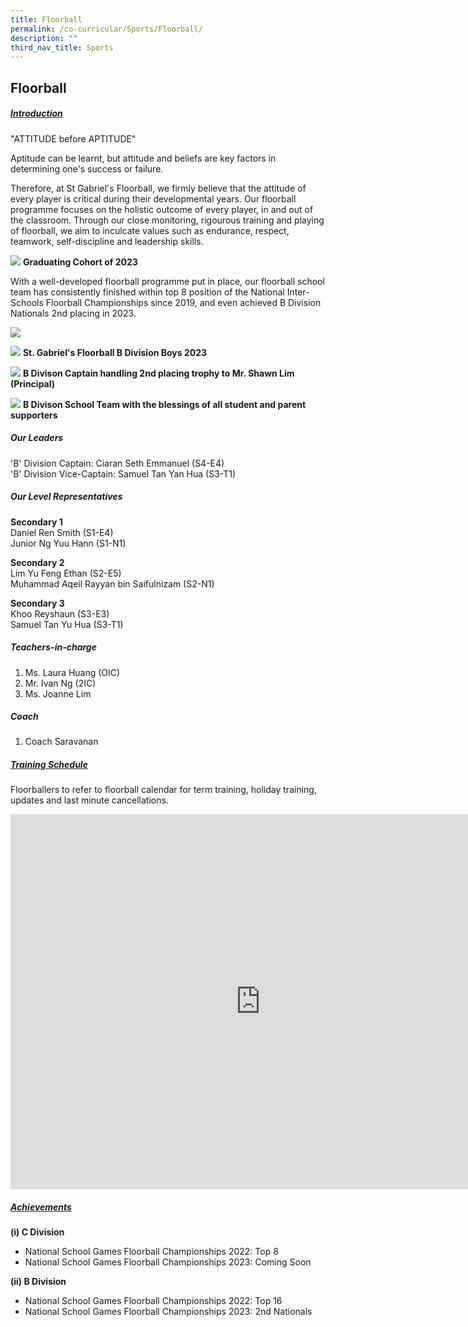 ```yaml
---
title: Floorball
permalink: /co-curricular/Sports/Floorball/
description: ""
third_nav_title: Sports
---
```

## Floorball 

##### <u>Introduction</u>

"ATTITUDE before APTITUDE"

 Aptitude can be learnt, but attitude and beliefs are key factors in determining one's success or failure. 

Therefore, at St Gabriel's Floorball, we firmly believe that the attitude of every player is critical during their developmental years. Our floorball programme focuses on the holistic outcome of every player, in and out of the classroom. Through our close monitoring, rigourous training and playing of floorball, we aim to inculcate values such as endurance, respect, teamwork, self-discipline and leadership skills.

![](/images/CCA/Sports%20&amp;%20Games/Floorball/graduating%20cohort%20of%202023.jpg)
**Graduating Cohort of 2023**

With a well-developed floorball programme put in place, our floorball school team has consistently finished within top 8 position of the National Inter-Schools Floorball Championships since 2019, and even achieved B Division Nationals 2nd placing in 2023.

![](/images/CCA/Sports%20&amp;%20Games/Floorball/st%20gabriels's%20floorball%20b%20division%20boys%202023%2001.jpg)

![](/images/CCA/Sports%20&amp;%20Games/Floorball/st%20gabriels's%20floorball%20b%20division%20boys%202023.jpg)
**St. Gabriel's Floorball B Division Boys 2023**

![](/images/CCA/Sports%20&amp;%20Games/Floorball/b%20division%20captain%20handling%202nd%20placing%20trophy%20to%20mr%20shawn%20lim%20(principal).jpg)
**B Divison Captain handling 2nd placing trophy to Mr. Shawn Lim (Principal)**

![](/images/CCA/Sports%20&amp;%20Games/Floorball/b%20division%20school%20team%20with%20the%20blessings%20of%20all%20student%20and%20parent%20supporters.jpg)
**B Divison School Team with the blessings of all student and parent supporters**

##### Our Leaders
'B' Division Captain: Ciaran Seth Emmanuel (S4-E4) <br>
'B' Division Vice-Captain: Samuel Tan Yan Hua (S3-T1)

##### Our Level Representatives
**Secondary 1** <br>
Daniel Ren Smith (S1-E4) <br>
Junior Ng Yuu Hann (S1-N1) <br>

**Secondary 2** <br>
Lim Yu Feng Ethan (S2-E5) <br>
Muhammad Aqeil Rayyan bin Saifulnizam (S2-N1) <br>

**Secondary 3** <br>
Khoo Reyshaun (S3-E3) <br>
Samuel Tan Yu Hua (S3-T1)

##### Teachers-in-charge

1. Ms. Laura Huang (OIC)<br>
2. Mr. Ivan Ng (2IC) <br>
3. Ms. Joanne Lim

##### Coach
1. Coach Saravanan

##### <u>Training Schedule</u>

Floorballers to refer to floorball calendar for term training, holiday training, updates and last minute cancellations.

<iframe src="https://calendar.google.com/calendar/embed?src=c_rnuv42e4idoifn747q4sce0ju4%40group.calendar.google.com&amp;ctz=Asia%2FSingapore" style="border: 0" width="800" height="600" frameborder="0" scrolling="no"></iframe>

##### <u>Achievements</u>
**(i) C Division**

*   National School Games Floorball Championships 2022: Top 8
*   National School Games Floorball Championships 2023: Coming Soon

  
**(ii) B Division**

*   National School Games Floorball Championships 2022: Top 16
*   National School Games Floorball Championships 2023: 2nd Nationals